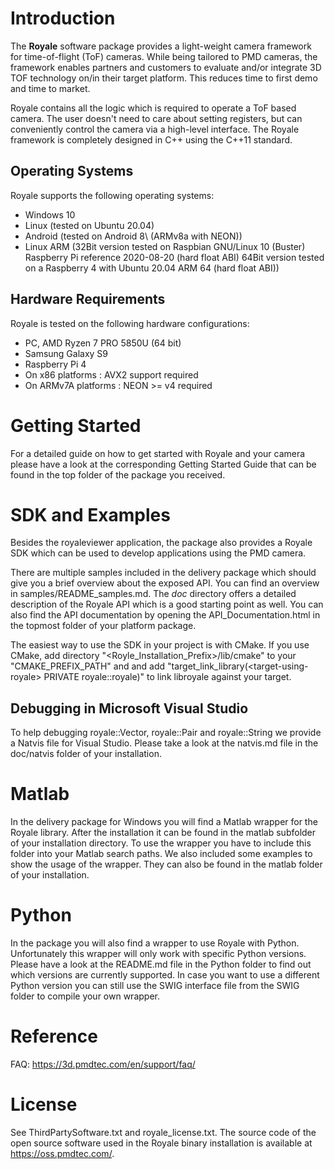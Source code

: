 Introduction
============

The **Royale** software package provides a light-weight camera framework for time-of-flight (ToF) cameras. While
being tailored to PMD cameras, the framework enables partners and customers to evaluate and/or
integrate 3D TOF technology on/in their target platform. This reduces time to first demo and time to
market.

Royale contains all the logic which is required to operate a ToF based camera. The user doesn't need to
care about setting registers, but can conveniently control the camera via a high-level interface.
The Royale framework is completely designed in C++ using the C++11 standard.

Operating Systems
-----------------

Royale supports the following operating systems:

- Windows 10
- Linux (tested on Ubuntu 20.04)
- Android (tested on Android 8\ (ARMv8a with NEON))
- Linux ARM (32Bit version tested on Raspbian GNU/Linux 10 (Buster) Raspberry Pi reference 2020-08-20 (hard float ABI)
             64Bit version tested on a Raspberry 4 with Ubuntu 20.04 ARM 64 (hard float ABI))

Hardware Requirements
---------------------

Royale is tested on the following hardware configurations:

- PC, AMD Ryzen 7 PRO 5850U (64 bit)
- Samsung Galaxy S9
- Raspberry Pi 4
- On x86 platforms : AVX2 support required
- On ARMv7A platforms : NEON >= v4 required

Getting Started
===============

For a detailed guide on how to get started with Royale and your camera please have a look at the corresponding 
Getting Started Guide that can be found in the top folder of the package you received.


SDK and Examples
================

Besides the royaleviewer application, the package also provides a Royale SDK which can be used
to develop applications using the PMD camera.

There are multiple samples included in the delivery package which should give you a brief overview
about the exposed API. You can find an overview in samples/README\_samples.md. The *doc* directory offers a detailed 
description of the Royale API which is a good starting point as well. You can also find the API documentation by 
opening the API\_Documentation.html in the topmost folder of your platform package.

The easiest way to use the SDK in your project is with CMake. If you use CMake, add
directory "\<Royle\_Installation\_Prefix\>/lib/cmake" to your "CMAKE\_PREFIX\_PATH" and
and add "target\_link\_library(\<target-using-royale\> PRIVATE royale::royale)" to link
libroyale against your target.


Debugging in Microsoft Visual Studio
------------------------------------

To help debugging royale::Vector, royale::Pair and royale::String we provide a Natvis file
for Visual Studio. Please take a look at the natvis.md file in the doc/natvis folder of your
installation.

Matlab
=========
In the delivery package for Windows you will find a Matlab wrapper for the Royale library.
After the installation it can be found in the matlab subfolder of your installation directory.
To use the wrapper you have to include this folder into your Matlab search paths.
We also included some examples to show the usage of the wrapper. They can also be found in the
matlab folder of your installation.

Python
=========
In the package you will also find a wrapper to use Royale with Python.
Unfortunately this wrapper will only work with specific Python versions. Please have a look
at the README.md file in the Python folder to find out which versions are currently supported.
In case you want to use a different Python version you can still use the SWIG interface file from
the SWIG folder to compile your own wrapper.

Reference
=========

FAQ: <https://3d.pmdtec.com/en/support/faq/>

License
=========
See ThirdPartySoftware.txt and royale\_license.txt.
The source code of the open source software used in the Royale binary installation is available at https://oss.pmdtec.com/.
